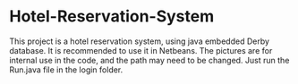# Hotel-Reservation-System
This project is a hotel reservation system, using java embedded Derby database. It is recommended to use it in Netbeans. The pictures are for internal use in the code, and the path may need to be changed. Just run the Run.java file in the login folder.

